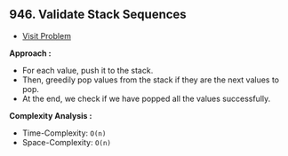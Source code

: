 ## 946. Validate Stack Sequences

-   [Visit Problem](https://leetcode.com/problems/validate-stack-sequences/description/)

**Approach :**<br/>

-   For each value, push it to the stack.
-   Then, greedily pop values from the stack if they are the next values to pop.
-   At the end, we check if we have popped all the values successfully.

**Complexity Analysis :**<br/>

-   Time-Complexity: `O(n)`
-   Space-Complexity: `O(n)`
